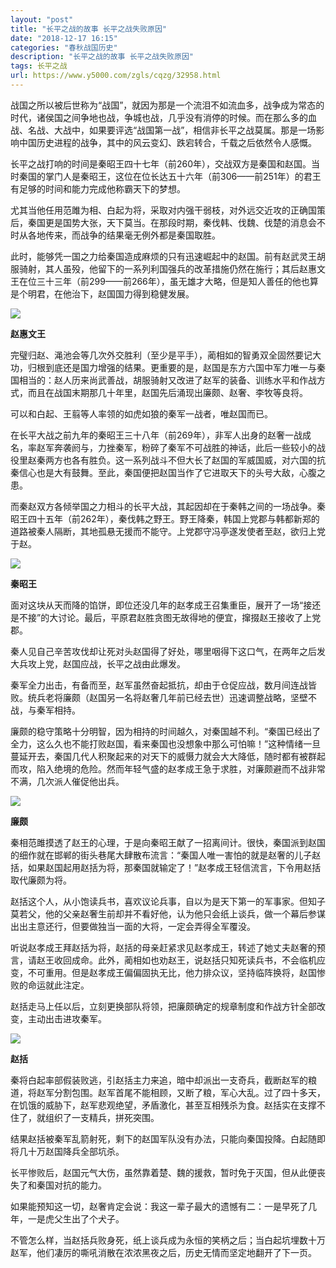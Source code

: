 ```yaml
---
layout: "post"
title: "长平之战的故事 长平之战失败原因"
date: "2018-12-17 16:15"
categories: "春秋战国历史"
description: "长平之战的故事 长平之战失败原因"
tags: 长平之战
url: https://www.y5000.com/zgls/cqzg/32958.html
---
```






战国之所以被后世称为“战国”，就因为那是一个流泪不如流血多，战争成为常态的时代，诸侯国之间争地也战，争城也战，几乎没有消停的时候。而在那么多的血战、名战、大战中，如果要评选“战国第一战”，相信非长平之战莫属。那是一场影响中国历史进程的战争，其中的风云变幻、跌宕转合，千载之后依然令人感慨。

长平之战打响的时间是秦昭王四十七年（前260年），交战双方是秦国和赵国。当时秦国的掌门人是秦昭王，这位在位长达五十六年（前306——前251年）的君王有足够的时间和能力完成他称霸天下的梦想。

尤其当他任用范雎为相、白起为将，采取对内强干弱枝，对外远交近攻的正确国策后，秦国更是国势大张，天下莫当。在那段时期，秦伐韩、伐魏、伐楚的消息会不时从各地传来，而战争的结果毫无例外都是秦国取胜。

此时，能够凭一国之力给秦国造成麻烦的只有迅速崛起中的赵国。前有赵武灵王胡服骑射，其人虽殁，他留下的一系列利国强兵的改革措施仍然在施行；其后赵惠文王在位三十三年（前299——前266年），虽无雄才大略，但是知人善任的他也算是个明君，在他治下，赵国国力得到稳健发展。

![](https://img.y5000.com/uploads/allimg/180913/14-1P91311492L94.jpg)

**赵惠文王**

完璧归赵、渑池会等几次外交胜利（至少是平手），蔺相如的智勇双全固然要记大功，归根到底还是国力增强的结果。更重要的是，赵国是东方六国中军力唯一与秦国相当的：赵人历来尚武善战，胡服骑射又改进了赵军的装备、训练水平和作战方式，而且在战国末期那几十年里，赵国先后涌现出廉颇、赵奢、李牧等良将。

可以和白起、王翦等人率领的如虎如狼的秦军一战者，唯赵国而已。

在长平大战之前九年的秦昭王三十八年（前269年），非军人出身的赵奢一战成名，率赵军奔袭阏与，力挫秦军，粉碎了秦军不可战胜的神话，此后一些较小的战役里赵秦两方也各有胜负。这一系列战斗不但大长了赵国的军威国威，对六国的抗秦信心也是大有鼓舞。至此，秦国便把赵国当作了它进取天下的头号大敌，心腹之患。

而秦赵双方各倾举国之力相斗的长平大战，其起因却在于秦韩之间的一场战争。秦昭王四十五年（前262年），秦伐韩之野王。野王降秦，韩国上党郡与韩都新郑的道路被秦人隔断，其地孤悬无援而不能守。上党郡守冯亭遂发使者至赵，欲归上党于赵。

![](https://img.y5000.com/uploads/allimg/180913/14-1P913115001314.jpg)

**秦昭王**

面对这块从天而降的馅饼，即位还没几年的赵孝成王召集重臣，展开了一场“接还是不接”的大讨论。最后，平原君赵胜贪图无故得地的便宜，撺掇赵王接收了上党郡。

秦人见自己辛苦攻伐却让死对头赵国得了好处，哪里咽得下这口气，在两年之后发大兵攻上党，赵国应战，长平之战由此爆发。

秦军全力出击，有备而至，赵军虽然奋起抵抗，却由于仓促应战，数月间连战皆败。统兵老将廉颇（赵国另一名将赵奢几年前已经去世）迅速调整战略，坚壁不战，与秦军相持。

廉颇的稳守策略十分明智，因为相持的时间越久，对秦国越不利。“秦国已经出了全力，这么久也不能打败赵国，看来秦国也没想象中那么可怕嘛！”这种情绪一旦蔓延开去，秦国几代人积聚起来的对天下的威慑力就会大大降低，随时都有被群起而攻，陷入绝境的危险。然而年轻气盛的赵孝成王急于求胜，对廉颇避而不战非常不满，几次派人催促他出兵。

![](https://img.y5000.com/uploads/allimg/180913/14-1P913115030938.jpg)

**廉颇**

秦相范雎摸透了赵王的心理，于是向秦昭王献了一招离间计。很快，秦国派到赵国的细作就在邯郸的街头巷尾大肆散布流言：“秦国人唯一害怕的就是赵奢的儿子赵括，如果赵国起用赵括为将，那秦国就输定了！”赵孝成王轻信流言，下令用赵括取代廉颇为将。

赵括这个人，从小饱读兵书，喜欢议论兵事，自以为是天下第一的军事家。但知子莫若父，他的父亲赵奢生前却并不看好他，认为他只会纸上谈兵，做一个幕后参谋出出主意还行，但要做独当一面的大将，一定会弄得全军覆没。

听说赵孝成王拜赵括为将，赵括的母亲赶紧求见赵孝成王，转述了她丈夫赵奢的预言，请赵王收回成命。此外，蔺相如也劝赵王，说赵括只知死读兵书，不会临机应变，不可重用。但是赵孝成王偏偏固执无比，他力排众议，坚持临阵换将，赵国惨败的命运就此注定。

赵括走马上任以后，立刻更换部队将领，把廉颇确定的规章制度和作战方针全部改变，主动出击进攻秦军。

![](https://img.y5000.com/uploads/allimg/180913/14-1P91311505K95.jpg)

**赵括**

秦将白起率部假装败逃，引赵括主力来追，暗中却派出一支奇兵，截断赵军的粮道，将赵军分割包围。赵军首尾不能相顾，又断了粮，军心大乱。过了四十多天，在饥饿的威胁下，赵军悲观绝望，矛盾激化，甚至互相残杀为食。赵括实在支撑不住了，就组织了一支精兵，拼死突围。

结果赵括被秦军乱箭射死，剩下的赵国军队没有办法，只能向秦国投降。白起随即将几十万赵国降兵全部坑杀。

长平惨败后，赵国元气大伤，虽然靠着楚、魏的援救，暂时免于灭国，但从此便丧失了和秦国对抗的能力。

如果能预知这一切，赵奢肯定会说：我这一辈子最大的遗憾有二：一是早死了几年，一是虎父生出了个犬子。

不管怎么样，当赵括兵败身死，纸上谈兵成为永恒的笑柄之后；当白起坑埋数十万赵军，他们凄厉的嘶吼消散在浓浓黑夜之后，历史无情而坚定地翻开了下一页。
